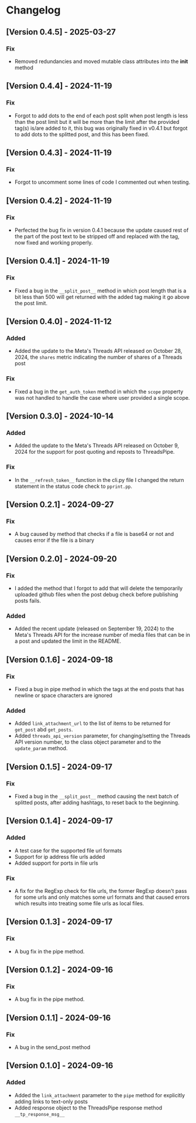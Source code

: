 # Changelog

## [Version 0.4.5] - 2025-03-27

### Fix

- Removed redundancies and moved mutable class attributes into the __init__ method

## [Version 0.4.4] - 2024-11-19

### Fix

- Forgot to add dots to the end of each post split when post length is less than the post limit but it will be more than the limit after the provided tag(s) is/are added to it, this bug was originally fixed in v0.4.1 but forgot to add dots to the splitted post, and this has been fixed.

## [Version 0.4.3] - 2024-11-19

### Fix

- Forgot to uncomment some lines of code I commented out when testing.

## [Version 0.4.2] - 2024-11-19

### Fix

- Perfected the bug fix in version 0.4.1 because the update caused rest of the part of the post text to be stripped off and replaced with the tag, now fixed and working properly.

## [Version 0.4.1] - 2024-11-19

### Fix

- Fixed a bug in the `__split_post__` method in which post length that is a bit less than 500 will get returned with the added tag making it go above the post limit.

## [Version 0.4.0] - 2024-11-12

### Added

- Added the update to the Meta's Threads API released on October 28, 2024, the `shares` metric indicating the number of shares of a Threads post

### Fix

- Fixed a bug in the `get_auth_token` method in which the `scope` property was not handled to handle the case where user provided a single scope.

## [Version 0.3.0] - 2024-10-14

### Added

- Added the update to the Meta's Threads API released on October 9, 2024 for the support for post quoting and reposts to ThreadsPipe.

### Fix

- In the `__refresh_token__` function in the cli.py file I changed the return statement in the status code check to `pprint.pp`.

## [Version 0.2.1] - 2024-09-27

### Fix

- A bug caused by method that checks if a file is base64 or not and causes error if the file is a binary

## [Version 0.2.0] - 2024-09-20

### Fix

- I added the method that I forgot to add that will delete the temporarily uploaded github files when the post debug check before publishing posts fails.

### Added

- Added the recent update (released on September 19, 2024) to the Meta's Threads API for the increase number of media files that can be in a post and updated the limit in the README.

## [Version 0.1.6] - 2024-09-18

### Fix

- Fixed a bug in pipe method in which the tags at the end posts that has newline or space characters are ignored

### Added

- Added `link_attachment_url` to the list of items to be returned for `get_post` abd `get_posts`.
- Added `threads_api_version` parameter, for changing/setting the Threads API version number, to the class object parameter and to the `update_param` method.

## [Version 0.1.5] - 2024-09-17

### Fix

- Fixed a bug in the `__split_post__` method causing the next batch of splitted posts, after adding hashtags, to reset back to the beginning.

## [Version 0.1.4] - 2024-09-17

### Added
  
- A test case for the supported file url formats
- Support for ip address file urls added
- Added support for ports in file urls

### Fix

- A fix for the RegExp check for file urls, the former RegExp doesn't pass for some urls and only matches some url formats and that caused errors which results into treating some file urls as local files.

## [Version 0.1.3] - 2024-09-17

### Fix

- A bug fix in the pipe method.

## [Version 0.1.2] - 2024-09-16

### Fix

- A bug fix in the pipe method.

## [Version 0.1.1] - 2024-09-16

### Fix

- A bug in the send_post method

## [Version 0.1.0] - 2024-09-16

### Added

- Added the `link_attachment` parameter to the `pipe` method for explicitly adding links to text-only posts
- Added response object to the ThreadsPipe response method `__tp_response_msg__`
